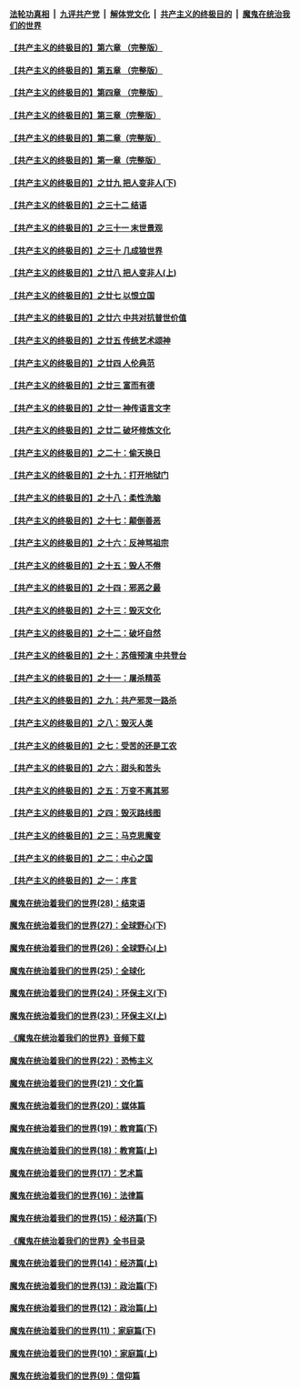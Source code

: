 

####  [法轮功真相](../../../../basic/blob/master/README.md?t=05271931) &nbsp;|&nbsp; [九评共产党](../../../../9ping.md/blob/master/README.md?t=05271931) &nbsp;|&nbsp; [解体党文化](../../../../jtdwh.md/blob/master/README.md?t=05271931)  &nbsp;|&nbsp; [共产主义的终极目的](../../../../gczydzjmd.md/blob/master/README.md?t=05271931) &nbsp;|&nbsp; [魔鬼在统治我们的世界](../../../../mgztzwmdsj.md/blob/master/README.md?t=05271931) 

#### [【共产主义的终极目的】第六章 （完整版）](../pages/nsc422/n11428913.md?t=05271931) 

#### [【共产主义的终极目的】第五章 （完整版）](../pages/nsc422/n11428912.md?t=05271931) 

#### [【共产主义的终极目的】第四章 （完整版）](../pages/nsc422/n11428907.md?t=05271931) 

#### [【共产主义的终极目的】第三章（完整版）](../pages/nsc422/n11428848.md?t=05271931) 

#### [【共产主义的终极目的】第二章（完整版）](../pages/nsc422/n11428831.md?t=05271931) 

#### [【共产主义的终极目的】第一章（完整版）](../pages/nsc422/n11417651.md?t=05271931) 

#### [【共产主义的终极目的】之廿九 把人变非人(下)](../pages/nsc422/n11344140.md?t=05271931) 

#### [【共产主义的终极目的】之三十二 结语](../pages/nsc422/n11360535.md?t=05271931) 

#### [【共产主义的终极目的】之三十一 末世景观](../pages/nsc422/n11351129.md?t=05271931) 

#### [【共产主义的终极目的】之三十 几成狼世界](../pages/nsc422/n11348280.md?t=05271931) 

#### [【共产主义的终极目的】之廿八 把人变非人(上)](../pages/nsc422/n11340492.md?t=05271931) 

#### [【共产主义的终极目的】之廿七 以恨立国](../pages/nsc422/n11336944.md?t=05271931) 

#### [【共产主义的终极目的】之廿六 中共对抗普世价值](../pages/nsc422/n11324785.md?t=05271931) 

#### [【共产主义的终极目的】之廿五 传统艺术颂神](../pages/nsc422/n11296396.md?t=05271931) 

#### [【共产主义的终极目的】之廿四 人伦典范](../pages/nsc422/n11296397.md?t=05271931) 

#### [【共产主义的终极目的】之廿三 富而有德](../pages/nsc422/n11283598.md?t=05271931) 

#### [【共产主义的终极目的】之廿一 神传语言文字](../pages/nsc422/n11263265.md?t=05271931) 

#### [【共产主义的终极目的】之廿二 破坏修炼文化](../pages/nsc422/n11245728.md?t=05271931) 

#### [【共产主义的终极目的】之二十：偷天换日](../pages/nsc422/n11238846.md?t=05271931) 

#### [【共产主义的终极目的】之十九：打开地狱门](../pages/nsc422/n11206376.md?t=05271931) 

#### [【共产主义的终极目的】之十八：柔性洗脑](../pages/nsc422/n11199994.md?t=05271931) 

#### [【共产主义的终极目的】之十七：颠倒善恶](../pages/nsc422/n11179782.md?t=05271931) 

#### [【共产主义的终极目的】之十六：反神骂祖宗](../pages/nsc422/n11166798.md?t=05271931) 

#### [【共产主义的终极目的】之十五：毁人不倦](../pages/nsc422/n11166792.md?t=05271931) 

#### [【共产主义的终极目的】之十四：邪恶之最](../pages/nsc422/n11150249.md?t=05271931) 

#### [【共产主义的终极目的】之十三：毁灭文化](../pages/nsc422/n11135227.md?t=05271931) 

#### [【共产主义的终极目的】之十二：破坏自然](../pages/nsc422/n11135214.md?t=05271931) 

#### [【共产主义的终极目的】之十：苏俄预演 中共登台](../pages/nsc422/n11118424.md?t=05271931) 

#### [【共产主义的终极目的】之十一：屠杀精英](../pages/nsc422/n11118442.md?t=05271931) 

#### [【共产主义的终极目的】之九：共产邪灵一路杀](../pages/nsc422/n11114139.md?t=05271931) 

#### [【共产主义的终极目的】之八：毁灭人类](../pages/nsc422/n11108503.md?t=05271931) 

#### [【共产主义的终极目的】之七：受苦的还是工农](../pages/nsc422/n11101809.md?t=05271931) 

#### [【共产主义的终极目的】之六：甜头和苦头](../pages/nsc422/n11096971.md?t=05271931) 

#### [【共产主义的终极目的】之五：万变不离其邪](../pages/nsc422/n11091285.md?t=05271931) 

#### [【共产主义的终极目的】之四：毁灭路线图](../pages/nsc422/n11086284.md?t=05271931) 

#### [【共产主义的终极目的】之三：马克思魔变](../pages/nsc422/n11061941.md?t=05271931) 

#### [【共产主义的终极目的】之二：中心之国](../pages/nsc422/n11047728.md?t=05271931) 

#### [【共产主义的终极目的】之一：序言](../pages/nsc422/n11086077.md?t=05271931) 

#### [魔鬼在统治着我们的世界(28)：结束语](../pages/nsc422/n10936246.md?t=05271931) 

#### [魔鬼在统治着我们的世界(27)：全球野心(下)](../pages/nsc422/n10928319.md?t=05271931) 

#### [魔鬼在统治着我们的世界(26)：全球野心(上)](../pages/nsc422/n10900318.md?t=05271931) 

#### [魔鬼在统治着我们的世界(25)：全球化](../pages/nsc422/n10788205.md?t=05271931) 

#### [魔鬼在统治着我们的世界(24)：环保主义(下)](../pages/nsc422/n10695307.md?t=05271931) 

#### [魔鬼在统治着我们的世界(23)：环保主义(上)](../pages/nsc422/n10688613.md?t=05271931) 

#### [《魔鬼在统治着我们的世界》音频下载](../pages/nsc422/n10635553.md?t=05271931) 

#### [魔鬼在统治着我们的世界(22)：恐怖主义](../pages/nsc422/n10614727.md?t=05271931) 

#### [魔鬼在统治着我们的世界(21)：文化篇](../pages/nsc422/n10597706.md?t=05271931) 

#### [魔鬼在统治着我们的世界(20)：媒体篇](../pages/nsc422/n10586579.md?t=05271931) 

#### [魔鬼在统治着我们的世界(19)：教育篇(下)](../pages/nsc422/n10564808.md?t=05271931) 

#### [魔鬼在统治着我们的世界(18)：教育篇(上)](../pages/nsc422/n10526970.md?t=05271931) 

#### [魔鬼在统治着我们的世界(17)：艺术篇](../pages/nsc422/n10499093.md?t=05271931) 

#### [魔鬼在统治着我们的世界(16)：法律篇](../pages/nsc422/n10485969.md?t=05271931) 

#### [魔鬼在统治着我们的世界(15)：经济篇(下)](../pages/nsc422/n10469975.md?t=05271931) 

#### [《魔鬼在统治着我们的世界》全书目录](../pages/nsc422/n10464261.md?t=05271931) 

#### [魔鬼在统治着我们的世界(14)：经济篇(上)](../pages/nsc422/n10457370.md?t=05271931) 

#### [魔鬼在统治着我们的世界(13)：政治篇(下)](../pages/nsc422/n10448270.md?t=05271931) 

#### [魔鬼在统治着我们的世界(12)：政治篇(上)](../pages/nsc422/n10444576.md?t=05271931) 

#### [魔鬼在统治着我们的世界(11)：家庭篇(下)](../pages/nsc422/n10440961.md?t=05271931) 

#### [魔鬼在统治着我们的世界(10)：家庭篇(上)](../pages/nsc422/n10435448.md?t=05271931) 

#### [魔鬼在统治着我们的世界(9)：信仰篇](../pages/nsc422/n10432159.md?t=05271931) 

